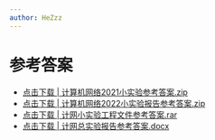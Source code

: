 ```yaml
---
author: HeZzz
---
```


# 参考答案

- [点击下载 | 计算机网络2021小实验参考答案.zip](https://cs-speedrun.github.io/documents/%5B%E5%AE%9E%E9%AA%8C%5D%20%E8%AE%A1%E7%AE%97%E6%9C%BA%E7%BD%91%E7%BB%9C/%E5%8F%82%E8%80%83%E7%AD%94%E6%A1%88/%E8%AE%A1%E7%AE%97%E6%9C%BA%E7%BD%91%E7%BB%9C2021%E5%B0%8F%E5%AE%9E%E9%AA%8C%E5%8F%82%E8%80%83%E7%AD%94%E6%A1%88.zip)
- [点击下载 | 计算机网络2022小实验报告参考答案.zip](https://cs-speedrun.github.io/documents/%5B%E5%AE%9E%E9%AA%8C%5D%20%E8%AE%A1%E7%AE%97%E6%9C%BA%E7%BD%91%E7%BB%9C/%E5%8F%82%E8%80%83%E7%AD%94%E6%A1%88/%E8%AE%A1%E7%AE%97%E6%9C%BA%E7%BD%91%E7%BB%9C2022%E5%B0%8F%E5%AE%9E%E9%AA%8C%E6%8A%A5%E5%91%8A%E5%8F%82%E8%80%83%E7%AD%94%E6%A1%88.zip)
- [点击下载 | 计网小实验工程文件参考答案.rar](https://cs-speedrun.github.io/documents/%5B%E5%AE%9E%E9%AA%8C%5D%20%E8%AE%A1%E7%AE%97%E6%9C%BA%E7%BD%91%E7%BB%9C/%E5%8F%82%E8%80%83%E7%AD%94%E6%A1%88/%E8%AE%A1%E7%BD%91%E5%B0%8F%E5%AE%9E%E9%AA%8C%E5%B7%A5%E7%A8%8B%E6%96%87%E4%BB%B6%E5%8F%82%E8%80%83%E7%AD%94%E6%A1%88.rar)
- [点击下载 | 计网总实验报告参考答案.docx](https://cs-speedrun.github.io/documents/%5B%E5%AE%9E%E9%AA%8C%5D%20%E8%AE%A1%E7%AE%97%E6%9C%BA%E7%BD%91%E7%BB%9C/%E5%8F%82%E8%80%83%E7%AD%94%E6%A1%88/%E8%AE%A1%E7%BD%91%E6%80%BB%E5%AE%9E%E9%AA%8C%E6%8A%A5%E5%91%8A%E5%8F%82%E8%80%83%E7%AD%94%E6%A1%88.docx)